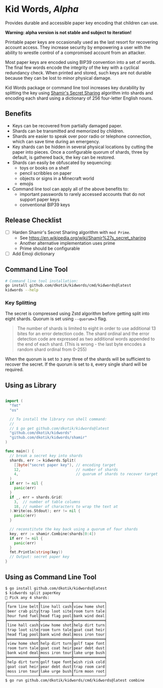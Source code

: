# Kid Words, _Alpha_

Provides durable and accessible paper key encoding that children can use.

**Warning: alpha version is not stable and subject to iteration!**

Printable paper keys are occasionally used as the last resort for recovering account access. They increase security by empowering a user with the ability to wrestle control of a compromised account from an attacker.

Most paper keys are encoded using BIP39 convention into a set of words. The final few words encode the integrity of the key with a cyclical redundancy check. When printed and stored, such keys are not durable because they can be lost to minor physical damage.

Kid Words package or command line tool increases key durability by splitting the key using [Shamir's Secret Sharing](https://en.wikipedia.org/wiki/Shamir%27s_secret_sharing) algorithm into shards and encoding each shard using a dictionary of 256 four-letter English nouns.

## Benefits

- Keys can be recovered from partially damaged paper.
- Shards can be transmitted and memorized by children.
- Shards are easier to speak over poor radio or telephone connection, which can save time during an emergency.
- Key shards can be hidden in several physical locations by cutting the paper into pieces. Once a configurable quorum of shards, three by default, is gathered back, the key can be restored.
- Shards can easily be obfuscated by sequencing:
  - toys or books on a shelf
  - pencil scribbles on paper
  - objects or signs in a Minecraft world
  - emojis
- Command line tool can apply all of the above benefits to:
  - important passwords to rarely accessed accounts that do not support paper keys
  - conventional BIP39 keys

## Release Checklist

- [ ] Harden Shamir's Secret Sharing algorithm with `mod Prime`.
  - See https://en.wikipedia.org/wiki/Shamir%27s_secret_sharing
  - Another alternative implementation uses prime
  - Prime should be configurable
- [ ] Add Emoji dictionary

## Command Line Tool

```sh
# Command line tool installation:
go install github.com/dkotik/kidwords/cmd/kidwords@latest
kidwords --help
```

### Key Splitting

The secret is compressed using Zstd algorithm before getting split into eight shards. Quorum is set using `--quorum=3` flag.

> The number of shards is limited to eight in order to use additional 13 bites for an error detection code. The shard ordinal and the error detection code are expressed as two additional words appended to the end of each shard. (This is wrong - the last byte encodes a random shard ordinal from 0-255)

When the quorum is set to `3` any three of the shards will be sufficient to recover the secret. If the quorum is set to `8`, every single shard will be required.

## Using as Library

```go

import (
  "fmt"
  "os"

  // To install the library run shell command:
  //
  // $ go get github.com/dkotik/kidwords@latest
  "github.com/dkotik/kidwords"
  "github.com/dkotik/kidwords/shamir"
)

func main() {
  // break a secret key into shards
  shards, err := kidwords.Split(
    []byte("secret paper key"), // encoding target
    12,                         // number of shards
    4,                          // quorum of shards to recover target
  )
  if err != nil {
    panic(err)
  }
  if _, err = shards.Grid(
    3,  // number of table columns
    18, // number of characters to wrap the text at
  ).Write(os.Stdout); err != nil {
    panic(err)
  }

  // reconstitute the key back using a quorum of four shards
  key, err := shamir.Combine(shards[0:4])
  if err != nil {
    panic(err)
  }
  fmt.Println(string(key))
  // Output: secret paper key
}
```

## Using as Command Line Tool

```sh
$ go install github.com/dkotik/kidwords@latest
$ kidwords split paperKey
🔑 Pick any 4 shards:
┌──────────────╥──────────────╥──────────────┐
│farm line belt║line hall cash║view home shot│
│beer crab pity║trap loot site║room turn tale│
│hour fund fuel║head flag pool║bank wind deal│
╞══════════════╬══════════════╬══════════════╡
│line hall cash║view home shot║help dirt turn│
│trap loot site║room turn tale║goat coat heir│
│head flag pool║bank wind deal║moss iron tour│
╞══════════════╬══════════════╬══════════════╡
│view home shot║help dirt turn║golf tape font│
│room turn tale║goat coat heir║pear debt dust│
│bank wind deal║moss iron tour║lake urge bush│
╞══════════════╬══════════════╬══════════════╡
│help dirt turn║golf tape font║wish risk cold│
│goat coat heir║pear debt dust║trap room card│
│moss iron tour║lake urge bush║firm moon root│
└──────────────╨──────────────╨──────────────┘
$ go run github.com/dkotik/kidwords/cmd/kidwords@latest combine
```
